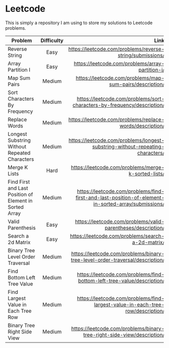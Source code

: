 # Leetcode

This is simply a repository I  am using to store my solutions to Leetcode 
problems.

| Problem        | Difficulty           | Link  |
| ------------- |:-------------:| -----:|
| Reverse String      | Easy | https://leetcode.com/problems/reverse-string/submissions/ |
|Array Partition I| Easy |https://leetcode.com/problems/array-partition-i/|
|Map Sum Pairs| Medium |https://leetcode.com/problems/map-sum-pairs/description/|
|Sort Characters By Frequency |Medium|https://leetcode.com/problems/sort-characters-by-frequency/description/|
|Replace Words| Medium |https://leetcode.com/problems/replace-words/description/|
|Longest Substring Without Repeated Characters|Medium|https://leetcode.com/problems/longest-substring-without-repeating-characters/|
|Merge K Lists| Hard| https://leetcode.com/problems/merge-k-sorted-lists/|
|Find First and Last Position of Element in Sorted Array| Medium| https://leetcode.com/problems/find-first-and-last-position-of-element-in-sorted-array/submissions/|
|Valid Parenthesis| Easy|https://leetcode.com/problems/valid-parentheses/description/|
|Search a 2d Matrix|Easy|https://leetcode.com/problems/search-a-2d-matrix/|
|Binary Tree Level Order Traversal|Medium|https://leetcode.com/problems/binary-tree-level-order-traversal/description/|
|Find Bottom Left Tree Value|Medium|https://leetcode.com/problems/find-bottom-left-tree-value/description/|
|Find Largest Value in Each Tree Row|Medium|https://leetcode.com/problems/find-largest-value-in-each-tree-row/description/|
|Binary Tree Right Side View|Medium|https://leetcode.com/problems/binary-tree-right-side-view/description/|